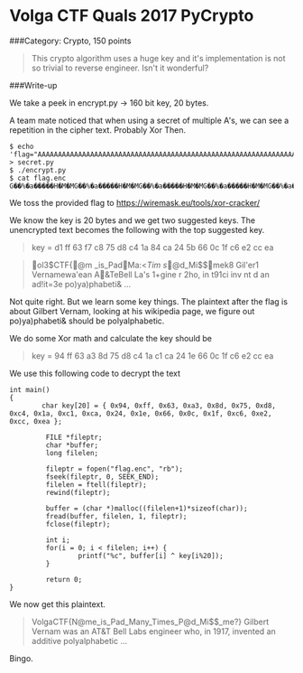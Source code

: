 # Volga CTF Quals 2017 PyCrypto
###Category: Crypto, 150 points

>This crypto algorithm uses a huge key and it's implementation is not so trivial to reverse engineer. Isn't it wonderful?

###Write-up

We take a peek in encrypt.py -> 160 bit key, 20 bytes.

A team mate noticed that when using a secret of multiple A's, we can see a repetition in the cipher text. Probably Xor Then.


```
$ echo 'flag="AAAAAAAAAAAAAAAAAAAAAAAAAAAAAAAAAAAAAAAAAAAAAAAAAAAAAAAAAAAAAAAAAAAAAAAAAAAAAAAAAAAAAAAAAAAAAAAA"' > secret.py
$ ./encrypt.py 
$ cat flag.enc
G��%�a�����H�M�MG��%�a�����H�M�MG��%�a�����H�M�MG��%�a�����H�M�MG��%�a�����H�M

```
We toss the provided flag to https://wiremask.eu/tools/xor-cracker/

We know the key is 20 bytes and we get two suggested keys. The unencrypted text becomes the following with the top suggested key.

> key = d1 ff 63 f7 c8 75 d8 c4 1a 84 ca 24 5b 66 0c 1f c6 e2 cc ea

> ol3$CTF{@m _is_PadMa:<_Tim s_@d_Mi$$mek8
> Gil'er1 Vernamewa'ean A&TeBell La's 1+gine r 2ho, in t91ci inv nt d an ad!it=3e po)ya)phabeti& ...

Not quite right. But we learn some key things.
The plaintext after the flag is about Gilbert Vernam, looking at his wikipedia page, we figure out po)ya)phabeti&
should be polyalphabetic.

We do some Xor math and calculate the key should be
> key = 94 ff 63 a3 8d 75 d8 c4 1a c1 ca 24 1e 66 0c 1f c6 e2 cc ea

We use this following code to decrypt the text
```
int main()
{
        char key[20] = { 0x94, 0xff, 0x63, 0xa3, 0x8d, 0x75, 0xd8, 0xc4, 0x1a, 0xc1, 0xca, 0x24, 0x1e, 0x66, 0x0c, 0x1f, 0xc6, 0xe2, 0xcc, 0xea };

         FILE *fileptr;
         char *buffer;
         long filelen;
 
         fileptr = fopen("flag.enc", "rb");
         fseek(fileptr, 0, SEEK_END);
         filelen = ftell(fileptr);
         rewind(fileptr);
 
         buffer = (char *)malloc((filelen+1)*sizeof(char));
         fread(buffer, filelen, 1, fileptr);
         fclose(fileptr);
 
         int i;
         for(i = 0; i < filelen; i++) {
                 printf("%c", buffer[i] ^ key[i%20]);
         }
 
         return 0;
}
```

We now get this plaintext.


> VolgaCTF{N@me_is_Pad_Many_Times_P@d_Mi$$_me?}
> Gilbert Vernam was an AT&T Bell Labs engineer who, in 1917, invented an additive polyalphabetic ...

Bingo.

